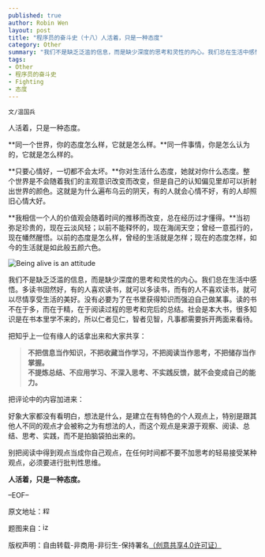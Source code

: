 ```yaml
---
published: true
author: Robin Wen
layout: post
title: "程序员的奋斗史（十八）人活着，只是一种态度"
category: Other
summary: "我们不是缺乏泛滥的信息，而是缺少深度的思考和灵性的内心。我们总在生活中感悟。多读书固然好，有的人喜欢读书，就可以多读书，而有的人不喜欢读书，就可以尽情享受生活的美好。没有必要为了在书里获得知识而强迫自己做某事。读的书不在于多，而在于精，在于阅读过程的思考和完后的总结。社会是本大书，很多知识是在书本里学不来的，所以仁者见仁，智者见智，凡事都需要拆开两面来看待。"
tags: 
- Other
- 程序员的奋斗史
- Fighting
- 态度
---
```


`文/温国兵`

人活着，只是一种态度。

**同一个世界，你的态度怎么样，它就是怎么样。**同一件事情，你是怎么认为的，它就是怎么样的。

**只要心情好，一切都不会太坏。**你对生活什么态度，她就对你什么态度。整个世界是不会随着我们的主观意识改变而改变，但是自己的认知偏见里却可以折射出世界的颜色。这就是为什么遍布乌云的阴天，有的人就会心情不好，有的人却照旧心情大好。

**我相信一个人的价值观会随着时间的推移而改变，总在经历过才懂得。**当初弥足珍贵的，现在云淡风轻；以前不能释怀的，现在海阔天空；曾经一意孤行的，现在幡然醒悟。以前的态度是怎么样，曾经的生活就是怎样；现在的态度怎样，如今的生活就是如此般五颜六色。

![Being alive is an attitude](http://i.imgur.com/LurZdG1.jpg)

我们不是缺乏泛滥的信息，而是缺少深度的思考和灵性的内心。我们总在生活中感悟。多读书固然好，有的人喜欢读书，就可以多读书，而有的人不喜欢读书，就可以尽情享受生活的美好。没有必要为了在书里获得知识而强迫自己做某事。读的书不在于多，而在于精，在于阅读过程的思考和完后的总结。社会是本大书，很多知识是在书本里学不来的，所以仁者见仁，智者见智，凡事都需要拆开两面来看待。

把知乎上一位有缘人的话拿出来和大家共享：
 
> **不把信息当作知识，不把收藏当作学习，不把阅读当作思考，不把储存当作掌握。** <br/>
> **不提炼总结、不应用学习、不深入思考、不实践反馈，就不会变成自己的能力。**

把评论中的内容加进来：

好象大家都没有看明白，想法是什么，是建立在有特色的个人观点上，特别是跟其他人不同的观点才会被称之为有想法的人，而这个观点是来源于观察、阅读、总结、思考、实践，而不是拍脑袋拍出来的。 

别把阅读中得到观点当成你自己观点，在任何时间都不要不加思考的轻易接受某种观点，必须要进行批判性思维。

**人活着，只是一种态度。**

–EOF–

原文地址：<a href="http://blog.csdn.net/justdb/article/details/8941471" target="_blank"><img src="http://i.imgur.com/BROigUO.jpg" title="程序员的奋斗史（十八）人活着，只是一种态度" height="16px" width="16px" border="0" alt="程序员的奋斗史（十八）人活着，只是一种态度" /></a>

题图来自：<a href="http://izquotes.com/quote/45326" target="_blank"><img src="http://i.imgur.com/n6bZb9G.png" title="izquotes" height="16px" width="16px" border="0" alt="izquotes" /></a>

版权声明：自由转载-非商用-非衍生-保持署名<a href="http://creativecommons.org/licenses/by-nc-nd/4.0/deed.zh" target="_blank">（创意共享4.0许可证）</a>
